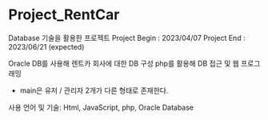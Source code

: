 # Project_RentCar

Database 기술을 활용한 프로젝트
Project Begin : 2023/04/07
Project End : 2023/06/21 (expected)

Oracle DB를 사용해 렌트카 회사에 대한 DB 구성
php를 활용해 DB 접근 및 웹 프로그래밍
- main은 유저 / 관리자 2개가 다른 형태로 존재한다.

사용 언어 및 기술: Html, JavaScript, php, Oracle Database
